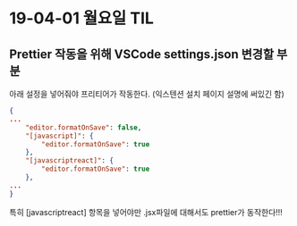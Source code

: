 # 19-04-01 월요일 TIL

## Prettier 작동을 위해 VSCode settings.json 변경할 부분

아래 설정을 넣어줘야 프리티어가 작동한다. (익스텐션 설치 페이지 설명에 써있긴 함)
```json
{
...
    "editor.formatOnSave": false,
    "[javascript]": {
        "editor.formatOnSave": true
    },
    "[javascriptreact]": {
        "editor.formatOnSave": true
    },
...
}
```
특히 [javascriptreact] 항목을 넣어야만 .jsx파일에 대해서도 prettier가 동작한다!!!
